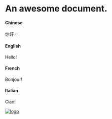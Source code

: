 # An awesome document.
<!-- tabs:start -->

#### **Chinese**

你好！

#### **English**

Hello!

#### **French**

Bonjour!

#### **Italian**

Ciao!

<!-- tabs:end -->
<a href="分享/emoji.md" target="_top" title="安排"><img src="/images/qianduan-b6d3ccb4-bd13-447e-b88d-f0016b57da49.png" alt="logo"></a>